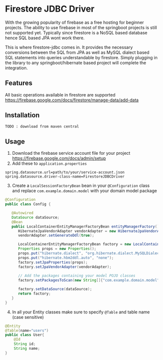 # Firestore JDBC Driver
With the growing popularity of firebase as a free hosting for beginner projects. The ability to use firebase in most of the springboot projects is still not supported yet. Typically since firestore is a NoSQL based database hence SQL based JPA wont work there.

This is where firestore-jdbc comes in. It provides the necessary conversions between the SQL from JPA as well as MySQL dialect based SQL statements into queries understandable by firestore. Simply plugging in the library to any springboot/hibernate based project will complete the integration.

## Features

All basic operations available in firestore are supported
https://firebase.google.com/docs/firestore/manage-data/add-data

## Installation

```xml
TODO : download from maven central
```

## Usage
1. Download the firebase service account file for your project
   https://firebase.google.com/docs/admin/setup
2. Add these to `application.properties`

```properties
spring.datasource.url=path/to/your/service-account.json
spring.datasource.driver-class-name=FirestoreJDBCDriver
```
3. Create a `LocalSessionFactoryBean` bean in your `@Configuration` class and replace `com.example.domain.model` with your domain model package
```java
@Configuration
public class Config {

   @Autowired
   DataSource dataSource;
   @Bean
   public LocalContainerEntityManagerFactoryBean entityManagerFactory() {
      HibernateJpaVendorAdapter vendorAdapter = new HibernateJpaVendorAdapter();
      vendorAdapter.setGenerateDdl(true);

      LocalContainerEntityManagerFactoryBean factory = new LocalContainerEntityManagerFactoryBean();
      Properties props = new Properties();
      props.put("hibernate.dialect", "org.hibernate.dialect.MySQLDialect");
      props.put("hibernate.hbm2ddl.auto", "none");
      factory.setJpaProperties(props);
      factory.setJpaVendorAdapter(vendorAdapter);
      
      // Add the packages containing your model POJO classes
      factory.setPackagesToScan(new String[]{"com.example.domain.model"});

      factory.setDataSource(dataSource);
      return factory;
   } 
}
```
4. In all your Entity classes make sure to specify `@Table` and table name (case sensitive)
```java
@Entity
@Table(name="users")
public class User{
    @Id
    String id;
    String name;
}
```